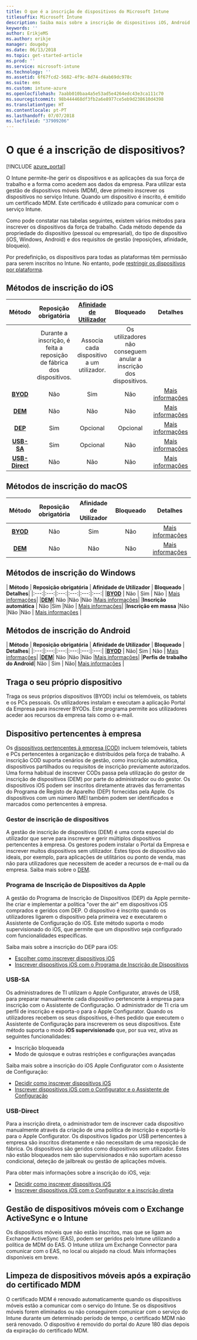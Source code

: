 ```yaml
---
title: O que é a inscrição de dispositivos do Microsoft Intune
titlesuffix: Microsoft Intune
description: Saiba mais sobre a inscrição de dispositivos iOS, Android e Windows.
keywords: ''
author: ErikjeMS
ms.author: erikje
manager: dougeby
ms.date: 06/13/2018
ms.topic: get-started-article
ms.prod: ''
ms.service: microsoft-intune
ms.technology: ''
ms.assetid: 6f67fcd2-5682-4f9c-8d74-d4ab69dc978c
ms.suite: ems
ms.custom: intune-azure
ms.openlocfilehash: 7aabb010baa4a5e53ad5e4264edc43e3ca111c70
ms.sourcegitcommit: 98b444468df3fb2a6e8977ce5eb9d238610d4398
ms.translationtype: HT
ms.contentlocale: pt-PT
ms.lasthandoff: 07/07/2018
ms.locfileid: "37909206"
---
```

# <a name="what-is-device-enrollment"></a>O que é a inscrição de dispositivos?
[!INCLUDE [azure_portal](./includes/azure_portal.md)]

O Intune permite-lhe gerir os dispositivos e as aplicações da sua força de trabalho e a forma como acedem aos dados da empresa. Para utilizar esta gestão de dispositivos móveis (MDM), deve primeiro inscrever os dispositivos no serviço Intune. Quando um dispositivo é inscrito, é emitido um certificado MDM. Este certificado é utilizado para comunicar com o serviço Intune.

Como pode constatar nas tabelas seguintes, existem vários métodos para inscrever os dispositivos da força de trabalho. Cada método depende da propriedade do dispositivo (pessoal ou empresarial), do tipo de dispositivo (iOS, Windows, Android) e dos requisitos de gestão (reposições, afinidade, bloqueio).

Por predefinição, os dispositivos para todas as plataformas têm permissão para serem inscritos no Intune. No entanto, pode [restringir os dispositivos por plataforma](enrollment-restrictions-set.md#set-device-type-restrictions).

## <a name="ios-enrollment-methods"></a>Métodos de inscrição do iOS

| **Método** |  **Reposição obrigatória** |    [**Afinidade de Utilizador**](device-enrollment-program-enroll-ios.md#create-an-apple-enrollment-profile) |   **Bloqueado** | **Detalhes** |
|:---:|:---:|:---:|:---:|:---:|
| | Durante a inscrição, é feita a reposição de fábrica dos dispositivos. |  Associa cada dispositivo a um utilizador.| Os utilizadores não conseguem anular a inscrição dos dispositivos.  | |
|**[BYOD](#bring-your-own-device)** | Não|   Sim |   Não | [Mais informações](./apple-mdm-push-certificate-get.md)|
|**[DEM](#device-enrollment-manager)**| Não |Não |Não  | [Mais informações](./device-enrollment-program-enroll-ios.md)|
|**[DEP](#apple-device-enrollment-program)**|   Sim |   Opcional |  Opcional|[Mais informações](./device-enrollment-program-enroll-ios.md)|
|**[USB-SA](#usb-sa)**| Sim |   Opcional |  Não| [Mais informações](./apple-configurator-setup-assistant-enroll-ios.md)|
|**[USB-Direct](#usb-direct)**| Não |    Não  | Não|[Mais informações](./apple-configurator-direct-enroll-ios.md)|

## <a name="macos-enrollment-methods"></a>Métodos de inscrição do macOS

| **Método** |  **Reposição obrigatória** |  **Afinidade de Utilizador** | **Bloqueado** | **Detalhes**|
|:---:|:---:|:---:|:---:|:---:|
|**[BYOD](#bring-your-own-device)** | Não| Sim | Não | [Mais informações](./macos-enroll.md)|
|**[DEM](#device-enrollment-manager)**| Não |Não |Não  | [Mais informações](./device-enrollment-manager-enroll.md)|


## <a name="windows-enrollment-methods"></a>Métodos de inscrição do Windows

| **Método** |  **Reposição obrigatória** |    **Afinidade de Utilizador**   |   **Bloqueado** | **Detalhes**|
|:---:|:---:|:---:|:---:|:---:|:---:|
|**[BYOD](#bring-your-own-device)** | Não |  Sim |   Não | [Mais informações](windows-enroll.md)|
|**[DEM](#device-enrollment-manager)**| Não |Não |Não  |[Mais informações](device-enrollment-manager-enroll.md)|
|**Inscrição automática** | Não |Sim |Não | [Mais informações](./windows-enroll.md#enable-windows-10-automatic-enrollment)|
|**Inscrição em massa** |Não |Não |Não | [Mais informações](./windows-bulk-enroll.md) |

## <a name="android-enrollment-methods"></a>Métodos de inscrição do Android

| **Método** |  **Reposição obrigatória** |    **Afinidade de Utilizador**   |   **Bloqueado** | **Detalhes**|
|:---:|:---:|:---:|:---:|:---:|:---:|
|**[BYOD](#bring-your-own-device)** | Não|   Sim |   Não | [Mais informações](./android-enroll.md)|
|**[DEM](#device-enrollment-manager)**| Não |Não |Não  |[Mais informações](./device-enrollment-manager-enroll.md)|
|**Perfis de trabalho do Android**| Não | Sim | Não| [Mais informações](./android-work-profile-enroll.md) |


## <a name="bring-your-own-device"></a>Traga o seu próprio dispositivo
Traga os seus próprios dispositivos (BYOD) inclui os telemóveis, os tablets e os PCs pessoais. Os utilizadores instalam e executam a aplicação Portal da Empresa para inscrever BYODs. Este programa permite aos utilizadores aceder aos recursos da empresa tais como o e-mail.

## <a name="corporate-owned-device"></a>Dispositivo pertencentes à empresa
Os [dispositivos pertencentes à empresa (COD)](corporate-identifiers-add.md) incluem telemóveis, tablets e PCs pertencentes à organização e distribuídos pela força de trabalho. A inscrição COD suporta cenários de gestão, como inscrição automática, dispositivos partilhados ou requisitos de inscrição previamente autorizados. Uma forma habitual de inscrever CODs passa pela utilização do gestor de inscrição de dispositivos (DEM) por parte do administrador ou do gestor. Os dispositivos iOS podem ser inscritos diretamente através das ferramentas do Programa de Registo de Aparelho (DEP) fornecidas pela Apple. Os dispositivos com um número IMEI também podem ser identificados e marcados como pertencentes à empresa.

### <a name="device-enrollment-manager"></a>Gestor de inscrição de dispositivos
A gestão de inscrição de dispositivos (DEM) é uma conta especial do utilizador que serve para inscrever e gerir múltiplos dispositivos pertencentes à empresa. Os gestores podem instalar o Portal da Empresa e inscrever muitos dispositivos sem utilizador. Estes tipos de dispositivo são ideais, por exemplo, para aplicações de utilitários ou ponto de venda, mas não para utilizadores que necessitem de aceder a recursos de e-mail ou da empresa. Saiba mais sobre o [DEM](./device-enrollment-manager-enroll.md). 

### <a name="apple-device-enrollment-program"></a>Programa de Inscrição de Dispositivos da Apple
A gestão do Programa de Inscrição de Dispositivos (DEP) da Apple permite-lhe criar e implementar a política "over the air" em dispositivos iOS comprados e geridos com DEP. O dispositivo é inscrito quando os utilizadores ligarem o dispositivo pela primeira vez e executarem o Assistente de Configuração do iOS. Este método suporta o modo supervisionado do iOS, que permite que um dispositivo seja configurado com funcionalidades específicas.

Saiba mais sobre a inscrição do DEP para iOS:

- [Escolher como inscrever dispositivos iOS](ios-enroll.md)
- [Inscrever dispositivos iOS com o Programa de Inscrição de Dispositivos](https://docs.microsoft.com/intune/device-restrictions-ios#device-enrollment-program)

### <a name="usb-sa"></a>USB-SA
Os administradores de TI utilizam o Apple Configurator, através de USB, para preparar manualmente cada dispositivo pertencente à empresa para inscrição com o Assistente de Configuração. O administrador de TI cria um perfil de inscrição e exporta-o para o Apple Configurator. Quando os utilizadores recebem os seus dispositivos, é-lhes pedido que executem o Assistente de Configuração para inscreverem os seus dispositivos. Este método suporta o modo **iOS supervisionado** que, por sua vez, ativa as seguintes funcionalidades:
  - Inscrição bloqueada
  - Modo de quiosque e outras restrições e configurações avançadas

Saiba mais sobre a inscrição do iOS Apple Configurator com o Assistente de Configuração:

- [Decidir como inscrever dispositivos iOS](enrollment-method-choose-ios.md)
- [Inscrever dispositivos iOS com o Configurator e o Assistente de Configuração](apple-configurator-setup-assistant-enroll-ios.md)

### <a name="usb-direct"></a>USB-Direct
Para a inscrição direta, o administrador tem de inscrever cada dispositivo manualmente através da criação de uma política de inscrição e exportá-lo para o Apple Configurator. Os dispositivos ligados por USB pertencentes à empresa são inscritos diretamente e não necessitam de uma reposição de fábrica. Os dispositivos são geridos como dispositivos sem utilizador. Estes não estão bloqueados nem são supervisionados e não suportam acesso condicional, deteção de jailbreak ou gestão de aplicações móveis.

Para obter mais informações sobre a inscrição do iOS, veja:

- [Decidir como inscrever dispositivos iOS](enrollment-method-choose-ios.md)
- [Inscrever dispositivos iOS com o Configurator e a inscrição direta](apple-configurator-direct-enroll-ios.md)

## <a name="mobile-device-management-with-exchange-activesync-and-intune"></a>Gestão de dispositivos móveis com o Exchange ActiveSync e o Intune
Os dispositivos móveis que não estão inscritos, mas que se ligam ao Exchange ActiveSync (EAS), podem ser geridos pelo Intune utilizando a política de MDM do EAS. O Intune utiliza um Exchange Connector para comunicar com o EAS, no local ou alojado na cloud. Mais informações disponíveis em breve.

## <a name="mobile-device-cleanup-after-mdm-certificate-expiration"></a>Limpeza de dispositivos móveis após a expiração do certificado MDM

O certificado MDM é renovado automaticamente quando os dispositivos móveis estão a comunicar com o serviço do Intune. Se os dispositivos móveis forem eliminados ou não conseguirem comunicar com o serviço do Intune durante um determinado período de tempo, o certificado MDM não será renovado. O dispositivo é removido do portal do Azure 180 dias depois da expiração do certificado MDM.
